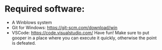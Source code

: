 # Required software: 
- A Winblows system
- Git for Windows: https://git-scm.com/download/win
- VSCode: https://code.visualstudio.com/
Have fun! Make sure to put gooper in a place where you
can execute it quickly, otherwise the point is defeated.
